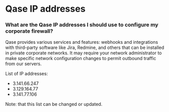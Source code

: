 # Qase IP addresses

### What are the Qase IP addresses I should use to configure my corporate firewall?

Qase provides various services and features: webhooks and integrations with third-party software like Jira, Redmine, and others that can be installed in private corporate networks. It may require your network administrator to make specific network configuration changes to permit outbound traffic from our servers.

List of IP addresses:

* 3.141.66.247
* 3.129.164.77
* 3.141.77.106

Note: that this list can be changed or updated.
